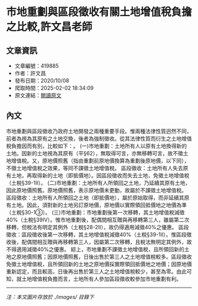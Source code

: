# 市地重劃與區段徵收有關土地增值稅負擔之比較,許文昌老師

## 文章資訊
- 文章編號：419885
- 作者：許文昌
- 發布日期：2020/10/08
- 爬取時間：2025-02-02 18:34:09
- 原文連結：[閱讀原文](https://real-estate.get.com.tw/Columns/detail.aspx?no=419885)

## 內文
市地重劃與區段徵收乃政府土地開發之兩種重要手段。惟兩種法律性質迥然不同，前者為視為其原有之土地交換，後者為強制徵收。從其法律性質而衍生之土地增值稅負擔因而有別，比較如下：。
(一)市地重劃：土地所有人以原有土地換得新的土地。因新的土地視為其原有（平§62），無取得可言，亦無移轉可言，故不徵土地增值稅。又，原地價照舊（指由重劃前原地價換算為重劃後原地價，以下同），不徵土地增值稅之效果，等同不課徵土地增值稅。
區段徵收：土地所有人失去原有土地，再取得新的土地（即抵價地）。因區段徵收而失去土地，免徵土地增值稅（土稅§39-1Ⅱ）。
(二)市地重劃：土地所有人所領回之土地，乃延續其原有土地，因此原地價照舊。原地價照舊，表示原地價未更動，故屬於不課徵土地增值稅。
區段徵收：土地所有人所領回之土地（即抵價地），屬於原始取得，而非延續其原有土地。因此，須對新的土地另訂原地價，原地價以實際領回抵價地之地價為準（土稅§30-1③）。
(三)市地重劃：市地重劃後第一次移轉，其土地增值稅減徵40%（土稅§39Ⅳ）。惟市地重劃後，配偶間相互贈與再移轉第三人，雖屬第二次移轉，但稅法有明定其例外（土稅§28-2Ⅱ），故仍得適用減徵40%之優惠。
區段徵收：區段徵收後第一次移轉，其土地增值稅減徵40%（土稅§39-1Ⅱ）。惟區段徵收後，配偶間相互贈與再移轉第三人，因屬第二次移轉，且稅法無明定其例外，故不得適用減徵40%之優惠。
綜上，市地重劃不課徵土地增值稅，且所領回新的土地之原地價照舊；因原地價照舊，日後出售於第三人之土地增值稅較多。區段徵收免徵土地增值稅，且所領回新的土地之原地價採實際領回抵價地之地價；因原地價重新認定，而且較高，日後再出售於第三人之土地增值稅較少，甚至為零。由此可知，就土地增值稅負擔而言，土地所有人參加區段徵收較參加市地重劃有利。

---
*注：本文圖片存放於 ./images/ 目錄下*

